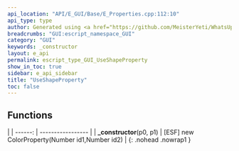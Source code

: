```yaml
---
api_location: "API/E_GUI/Base/E_Properties.cpp:112:10"
api_type: type
author: Generated using <a href="https://github.com/MeisterYeti/WhatsUpDoc">WhatsUpDoc</a>
breadcrumbs: "GUI:escript_namespace_GUI"
category: "GUI"
keywords: _constructor
layout: e_api
permalink: escript_type_GUI_UseShapeProperty
show_in_toc: true
sidebar: e_api_sidebar
title: "UseShapeProperty"
toc: false
---
```


## Functions

|
| ------: | ----------------- |
| **_constructor**(p0, p1) | [ESF] new ColorProperty(Number id1,Number id2) |
{: .nohead .nowrap1 }
